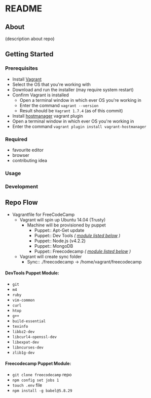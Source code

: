 # README
## About
(description about repo)

## Getting Started
### Prerequisites
 - Install [Vagrant](https://www.vagrantup.com/downloads.html)
  - Select the OS that you're working with
  - Download and run the installer (may require system restart)
  - Confirm Vagrant is installed
    - Open a terminal window in which ever OS you're working in
    - Enter the command `vagrant --version`
    - Result should be `Vagrant 1.7.4` (as of this commit)
 - Install [hostmanager](https://github.com/smdahlen/vagrant-hostmanager) vagrant plugin
  - Open a terminal window in which ever OS you're working in
  - Enter the command `vagrant plugin install vagrant-hostmanager`

### Required
 - favourite editor
 - browser
 - contributing idea

### Usage

### Development

## Repo Flow
- Vagrantfile for FreeCodeCamp
  - Vagrant will spin up Ubuntu 14.04 (Trusty)
    - Machine will be provisioned by puppet
      - Puppet:: Apt-Get update
      - Puppet:: Dev Tools _( [module listed below](https://github.com/freecodecamp/fcc-vagrant#devtools-puppet-module) )_
      - Puppet:: Node.js (v4.2.2)
      - Puppet:: MongoDB
      - Puppet:: Freecodecamp _( [module listed below](https://github.com/freecodecamp/fcc-vagrant#freecodecamp-puppet-module) )_
  - Vagrant will create sync folder
    - Sync:: ./freecodecamp -> /home/vagrant/freecodecamp

#### DevTools Puppet Module:
 - `git`
 - `m4`
 - `ruby`
 - `vim-common`
 - `curl`
 - `htop`
 - `g++`
 - `build-essential`
 - `texinfo`
 - `libbz2-dev`
 - `libcurl4-openssl-dev`
 - `libexpat-dev`
 - `libncurses-dev`
 - `zlib1g-dev`

#### Freecodecamp Puppet Module:
 - `git clone freecodecamp` repo
 - `npm config set jobs 1`
 - `touch .env` file
 - `npm install -g babel@5.8.29`